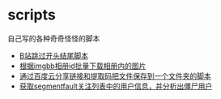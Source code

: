 # scripts
自己写的各种奇奇怪怪的脚本

- [B站跳过开头结尾脚本](./bilibili_skip)
- [根据imgbb相册id批量下载相册内的图片](./imgbb_download)
- [通过百度云分享链接和提取码把文件保存到一个文件夹的脚本](./baiduyun_share_aggregator)
- [获取segmentfault关注列表中的用户信息，并分析出僵尸用户](./get_sf_followed_zombie_user)
